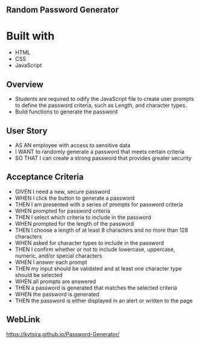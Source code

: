 ## Random Password Generator

# Built with
* HTML
* CSS
* JavaScript


## Overview
* Students are required to odify the JavaScript file to create user prompts to define the password criteria, such as Length, and character types.
* Build functions to generate the password

## User Story
* AS AN employee with access to sensitive data
* I WANT to randomly generate a password that meets certain criteria
* SO THAT I can create a strong password that provides greater security


## Acceptance Criteria
* GIVEN I need a new, secure password
* WHEN I click the button to generate a password
* THEN I am presented with a series of prompts for password criteria
* WHEN prompted for password criteria
* THEN I select which criteria to include in the password
* WHEN prompted for the length of the password
* THEN I choose a length of at least 8 characters and no more than 128 characters
* WHEN asked for character types to include in the password
* THEN I confirm whether or not to include lowercase, uppercase, numeric, and/or special characters
* WHEN I answer each prompt
* THEN my input should be validated and at least one character type should be selected
* WHEN all prompts are answered
* THEN a password is generated that matches the selected criteria
* WHEN the password is generated
* THEN the password is either displayed in an alert or written to the page

## WebLink
https://kvtsira.github.io/Password-Generator/
